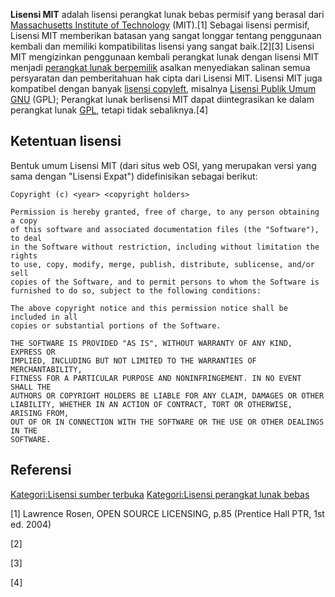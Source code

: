**Lisensi MIT** adalah lisensi perangkat lunak bebas permisif yang berasal dari [Massachusetts Institute of Technology](Institut_Teknologi_Massachusetts "wikilink") (MIT).[1] Sebagai lisensi permisif, Lisensi MIT memberikan batasan yang sangat longgar tentang penggunaan kembali dan memiliki kompatibilitas lisensi yang sangat baik.[2][3] Lisensi MIT mengizinkan penggunaan kembali perangkat lunak dengan lisensi MIT menjadi [perangkat lunak berpemilik](perangkat_lunak_berpemilik "wikilink") asalkan menyediakan salinan semua persyaratan dan pemberitahuan hak cipta dari Lisensi MIT. Lisensi MIT juga kompatibel dengan banyak [lisensi copyleft](Copyleft "wikilink"), misalnya [Lisensi Publik Umum GNU](Lisensi_Publik_Umum_GNU "wikilink") (GPL); Perangkat lunak berlisensi MIT dapat diintegrasikan ke dalam perangkat lunak [GPL](Lisensi_Publik_Umum_GNU "wikilink"), tetapi tidak sebaliknya.[4]

## Ketentuan lisensi

Bentuk umum Lisensi MIT (dari situs web OSI, yang merupakan versi yang sama dengan "Lisensi Expat") didefinisikan sebagai berikut:

    Copyright (c) <year> <copyright holders>

    Permission is hereby granted, free of charge, to any person obtaining a copy
    of this software and associated documentation files (the "Software"), to deal
    in the Software without restriction, including without limitation the rights
    to use, copy, modify, merge, publish, distribute, sublicense, and/or sell
    copies of the Software, and to permit persons to whom the Software is
    furnished to do so, subject to the following conditions:

    The above copyright notice and this permission notice shall be included in all
    copies or substantial portions of the Software.

    THE SOFTWARE IS PROVIDED "AS IS", WITHOUT WARRANTY OF ANY KIND, EXPRESS OR
    IMPLIED, INCLUDING BUT NOT LIMITED TO THE WARRANTIES OF MERCHANTABILITY,
    FITNESS FOR A PARTICULAR PURPOSE AND NONINFRINGEMENT. IN NO EVENT SHALL THE
    AUTHORS OR COPYRIGHT HOLDERS BE LIABLE FOR ANY CLAIM, DAMAGES OR OTHER
    LIABILITY, WHETHER IN AN ACTION OF CONTRACT, TORT OR OTHERWISE, ARISING FROM,
    OUT OF OR IN CONNECTION WITH THE SOFTWARE OR THE USE OR OTHER DEALINGS IN THE
    SOFTWARE.

## Referensi

[Kategori:Lisensi sumber terbuka](Kategori:Lisensi_sumber_terbuka "wikilink") [Kategori:Lisensi perangkat lunak bebas](Kategori:Lisensi_perangkat_lunak_bebas "wikilink")

[1] Lawrence Rosen, OPEN SOURCE LICENSING, p.85 (Prentice Hall PTR, 1st ed. 2004)

[2]

[3]

[4]
